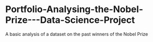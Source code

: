 # Portfolio-Analysing-the-Nobel-Prize---Data-Science-Project
A basic analysis of a dataset on the past winners of the Nobel Prize
